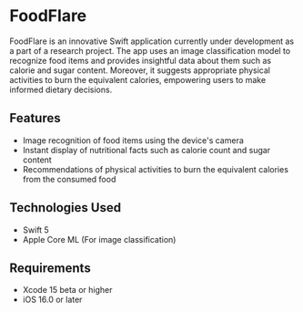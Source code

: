 # FoodFlare

FoodFlare is an innovative Swift application currently under development as a part of a research project. The app uses an image classification model to recognize food items and provides insightful data about them such as calorie and sugar content. Moreover, it suggests appropriate physical activities to burn the equivalent calories, empowering users to make informed dietary decisions.

## Features

- Image recognition of food items using the device's camera
- Instant display of nutritional facts such as calorie count and sugar content
- Recommendations of physical activities to burn the equivalent calories from the consumed food

## Technologies Used

- Swift 5
- Apple Core ML (For image classification)

## Requirements

- Xcode 15 beta or higher
- iOS 16.0 or later
